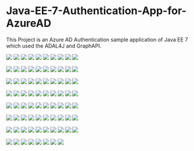 # Java-EE-7-Authentication-App-for-AzureAD
This Project is an Azure AD Authentication sample application of Java EE 7 which used the ADAL4J and GraphAPI.

![](https://c2.staticflickr.com/2/1609/25782167096_5ef75fb1ea_z.jpg)
![](https://c2.staticflickr.com/2/1717/25177762974_63755c37a6_z.jpg)
![](https://c2.staticflickr.com/2/1718/25713163621_21fe096bb3_z.jpg)
![](https://c2.staticflickr.com/2/1635/25713163521_4aac8d88da_z.jpg)
![](https://c2.staticflickr.com/2/1694/25177762764_da14fede68_z.jpg)
![](https://c2.staticflickr.com/2/1645/25782167346_c2d803f3a5_z.jpg)
![](https://c2.staticflickr.com/2/1654/25507573620_f3a5ba8a68_z.jpg)
![](https://c2.staticflickr.com/2/1683/25713163641_24e3db9449_z.jpg)
![](https://c2.staticflickr.com/2/1634/25808251005_2c86ae08e3_z.jpg)
![](https://c2.staticflickr.com/2/1625/25713163891_c86a1f82a0_z.jpg)


![](https://c2.staticflickr.com/2/1642/25177763364_c740e9d515_z.jpg)
![](https://c2.staticflickr.com/2/1702/25181624943_59bd38bd04_z.jpg)
![](https://c2.staticflickr.com/2/1634/25177763534_8e1c47d629_z.jpg)
![](https://c2.staticflickr.com/2/1583/25808251125_81af6e8476_z.jpg)
![](https://c2.staticflickr.com/2/1603/25507573880_e292b9d590_z.jpg)
![](https://c2.staticflickr.com/2/1676/25782167886_85984247e4_z.jpg)
![](https://c2.staticflickr.com/2/1704/25177763654_0c153043b3_z.jpg)
![](https://c2.staticflickr.com/2/1583/25713164061_605714c4f8_z.jpg)
![](https://c2.staticflickr.com/2/1592/25177763794_b385b9d5a5_z.jpg)
![](https://c2.staticflickr.com/2/1653/25687287592_ea2718ec5c_z.jpg)


![](https://c2.staticflickr.com/2/1597/25782168016_fcf205f625_z.jpg)
![](https://c2.staticflickr.com/2/1596/25177763854_5e3de4aa0a_z.jpg)
![](https://c2.staticflickr.com/2/1674/25782168126_17b9f9abcd_z.jpg)
![](https://c2.staticflickr.com/2/1686/25687287642_1cdef406d3_z.jpg)
![](https://c2.staticflickr.com/2/1608/25507574080_a3afd8b0a3_z.jpg)
![](https://c2.staticflickr.com/2/1590/25687287712_a96bbd29af_z.jpg)
![](https://c2.staticflickr.com/2/1647/25177764044_92db2d0528_z.jpg)
![](https://c2.staticflickr.com/2/1705/25808251675_8967a21589_z.jpg)
![](https://c2.staticflickr.com/2/1587/25507574210_227c4d5773_z.jpg)
![](https://c2.staticflickr.com/2/1638/25177764064_7e212cf0ea_z.jpg)


![](https://c2.staticflickr.com/2/1588/25177764134_2f4aeaf5af_z.jpg)
![](https://c2.staticflickr.com/2/1713/25782168436_a65ce79621_z.jpg)
![](https://c2.staticflickr.com/2/1612/25177764144_ee8a0fcf03_z.jpg)
![](https://c2.staticflickr.com/2/1586/25782168466_537ae48f9f_z.jpg)
![](https://c2.staticflickr.com/2/1698/25782168566_b1ed0af3b3_z.jpg)
![](https://c2.staticflickr.com/2/1719/25181625813_6ffc5d7827_z.jpg)
![](https://c2.staticflickr.com/2/1640/25507574520_8538f45e22_z.jpg)
![](https://c2.staticflickr.com/2/1668/25507574550_e066e4e85b_z.jpg)
![](https://c2.staticflickr.com/2/1697/25507574630_846af36330_z.jpg)
![](https://c2.staticflickr.com/2/1625/25687288272_a40af13fa0_z.jpg)


![](https://c2.staticflickr.com/2/1607/25177764454_3820211747_z.jpg)
![](https://c2.staticflickr.com/2/1615/25687288282_3965c7442d_z.jpg)
![](https://c2.staticflickr.com/2/1603/25177764514_a66f999c92_z.jpg)
![](https://c2.staticflickr.com/2/1644/25713164751_cc1023fbd5_z.jpg)
![](https://c2.staticflickr.com/2/1709/25782168766_a0005b7358_z.jpg)
![](https://c2.staticflickr.com/2/1599/25177764574_946081ffdb_z.jpg)
![](https://c2.staticflickr.com/2/1656/25507574850_3b742b332c_z.jpg)
![](https://c2.staticflickr.com/2/1684/25782168846_ed3d30faa1_z.jpg)
![](https://c2.staticflickr.com/2/1591/25782168926_495957acb6_z.jpg)
![](https://c2.staticflickr.com/2/1673/25687288582_b49e76f37c_z.jpg)


![](https://c2.staticflickr.com/2/1668/25687288642_a52bebf626_z.jpg)
![](https://c2.staticflickr.com/2/1714/25181626133_e9646e2a83_z.jpg)
![](https://c2.staticflickr.com/2/1703/25177764734_baef900911_z.jpg)
![](https://c2.staticflickr.com/2/1619/25507575030_6e2dc2a694_z.jpg)
![](https://c2.staticflickr.com/2/1673/25782169066_e47d9927ab_z.jpg)
![](https://c2.staticflickr.com/2/1611/25808252375_cb1a18a0ae_z.jpg)
![](https://c2.staticflickr.com/2/1677/25687288852_9f4259eba8_z.jpg)
![](https://c2.staticflickr.com/2/1651/25808252455_4072d90235_z.jpg)
![](https://c2.staticflickr.com/2/1654/25181626293_a77f8e74a3_z.jpg)
![](https://c2.staticflickr.com/2/1581/25713165151_21e0932211_z.jpg)


![](https://c2.staticflickr.com/2/1642/25177764884_9ab22e3476_z.jpg)
![](https://c2.staticflickr.com/2/1618/25177765004_18aa9e72ae_z.jpg)
![](https://c2.staticflickr.com/2/1629/25177765024_e77364f83e_z.jpg)
![](https://c2.staticflickr.com/2/1616/25713165291_d0304e581d_z.jpg)
![](https://c2.staticflickr.com/2/1679/25507575250_2afbbfb68d_z.jpg)
![](https://c2.staticflickr.com/2/1590/25177765094_0ba999be31_z.jpg)
![](https://c2.staticflickr.com/2/1674/25808252705_e3eb352d39_z.jpg)
![](https://c2.staticflickr.com/2/1618/25782169416_149ebe707e_z.jpg)
![](https://c2.staticflickr.com/2/1714/25687289142_978e577bc8_z.jpg)
![](https://c2.staticflickr.com/2/1701/25713165431_88819de3b3_z.jpg)


![](https://c2.staticflickr.com/2/1698/25713165441_0ea8aa9122_z.jpg)
![](https://c2.staticflickr.com/2/1597/25782169566_44b2a27861_z.jpg)
![](https://c2.staticflickr.com/2/1643/25181626473_5700ba577f_z.jpg)
![](https://c2.staticflickr.com/2/1643/25782169616_28cd9c89fc_z.jpg)
![](https://c2.staticflickr.com/2/1616/25181626503_2d0a46f722_z.jpg)
![](https://c2.staticflickr.com/2/1699/25181626533_10eae5fc2e_z.jpg)
![](https://c2.staticflickr.com/2/1652/25177765374_f76ea7acfa_z.jpg)
![](https://c2.staticflickr.com/2/1601/25507575560_ee00aced10_z.jpg)

